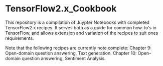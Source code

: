 # TensorFlow2.x_Cookbook

This repository is a compilation of Juypter Notebooks with completed TensorFlow2.x recipes. It serves both as a guide for common how-to's in TensorFlow, and allows extension and variation of the recipes to suit ones requirements.

Note that the following recipes are currently note complete:
Chapter 9: Open-domain question answering, Text generation.
Chapter 10: Open-domain question answering, Sentiment Analysis.

